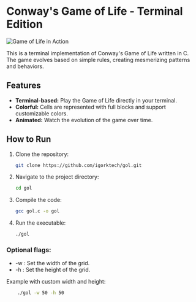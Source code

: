 # Conway's Game of Life - Terminal Edition

![Game of Life in Action](assets/game-of-life.gif)

This is a terminal implementation of Conway's Game of Life written in C. The game evolves based on simple rules, creating mesmerizing patterns and behaviors.

## Features

-   **Terminal-based:** Play the Game of Life directly in your terminal.
-   **Colorful:** Cells are represented with full blocks and support customizable colors.
-   **Animated:** Watch the evolution of the game over time.

## How to Run

1. Clone the repository:

    ```bash
    git clone https://github.com/igorktech/gol.git
    ```

2. Navigate to the project directory:
    ```bash
    cd gol
    ```
3. Compile the code:
    ```bash
    gcc gol.c -o gol
    ```
4. Run the executable:
    ```bash
    ./gol
    ```

### Optional flags:

-   -w <width>: Set the width of the grid.
-   -h <height>: Set the height of the grid.

Example with custom width and height:

```bash
    ./gol -w 50 -h 50
```
